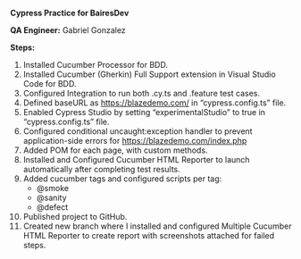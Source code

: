 **Cypress Practice for BairesDev**

**QA Engineer:**
Gabriel Gonzalez

**Steps:**
1. Installed Cucumber Processor for BDD.
2. Installed Cucumber (Gherkin) Full Support extension in Visual Studio Code for BDD.
3. Configured Integration to run both .cy.ts and .feature test cases.
4. Defined baseURL as https://blazedemo.com/ in “cypress.config.ts” file.
5. Enabled Cypress Studio by setting “experimentalStudio” to true in “cypress.config.ts” file.
6. Configured conditional uncaught:exception handler to prevent application-side errors for https://blazedemo.com/index.php
7. Added POM for each page, with custom methods.
8. Installed and Configured Cucumber HTML Reporter to launch automatically after completing test results.
9. Added cucumber tags and configured scripts per tag:
    * @smoke
    * @sanity
    * @defect
10. Published project to GitHub.
11. Created new branch where I installed and configured Multiple Cucumber HTML Reporter to create report with screenshots attached for failed steps.
